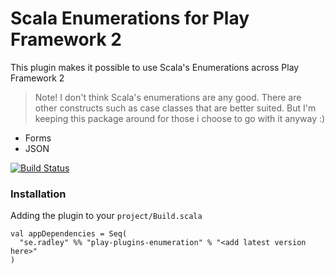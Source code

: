 # Scala Enumerations for Play Framework 2
This plugin makes it possible to use Scala's Enumerations across Play Framework 2

> Note! I don't think Scala's enumerations are any good. There are other constructs such as case classes that are better suited.
> But I'm keeping this package around for those i choose to go with it anyway :)

 * Forms
 * JSON

[![Build Status](https://secure.travis-ci.org/leon/play-enumeration.png)](http://travis-ci.org/leon/play-enumeration)

### Installation
Adding the plugin to your `project/Build.scala`

    val appDependencies = Seq(
      "se.radley" %% "play-plugins-enumeration" % "<add latest version here>"
    )

